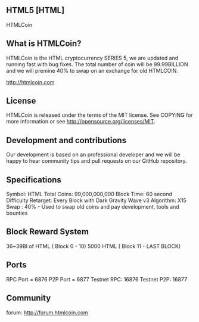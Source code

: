## HTML5 [HTML]

HTMLCoin

## What is HTMLCoin?

HTMLCoin is the HTML cryptocurrency SERIES 5, we are updated and running fast with bug fixes.
The total number of coin will be 99.99BILLION and we will premine 40% to swap on an exchange for old HTMLCOIN.

http://htmlcoin.com

## License

HTMLCoin is released under the terms of the MIT license. See COPYING for more information or see http://opensource.org/licenses/MIT.

## Development and contributions

Our development is based on an professional developer and we will be happy to hear community tips and pull requests on our GitHub repository.

## Specifications

Symbol: HTML 
Total Coins: 99,000,000,000
Block Time: 60 second 
Difficulty Retarget: Every Block with Dark Gravity Wave v3 
Algorithm: X15 
Swap : 40% - Used to swap old coins and pay development, tools and bounties


## Block Reward System

36~39BI of  HTML ( Block 0 - 10) 
5000 HTML ( Block 11 - LAST BLOCK) 

## Ports

RPC Port = 6876
P2P Port = 6877
Testnet RPC: 16876
Testnet P2P: 16877 

## Community

forum: http://forum.htmlcoin.com <br>

